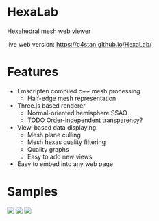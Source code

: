 # HexaLab
Hexahedral mesh web viewer

live web version: https://c4stan.github.io/HexaLab/

# Features
- Emscripten compiled c++ mesh processing
    - Half-edge mesh representation
- Three.js based renderer
    - Normal-oriented hemisphere SSAO
    - TODO Order-independent transparency?
- View-based data displaying
    - Mesh plane culling 
    - Mesh hexas quality filtering
    - Quality graphs
    - Easy to add new views
- Easy to embed into any web page

# Samples
![](http://i.imgur.com/3tQURRs.png)
![](http://i.imgur.com/pAEcTFY.png)
![](http://i.imgur.com/YFyj50g.png)